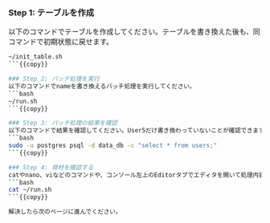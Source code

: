 ### Step 1: テーブルを作成
以下のコマンドでテーブルを作成してください。テーブルを書き換えた後も、同コマンドで初期状態に戻せます。
```bash
~/init_table.sh
```{{copy}}

### Step 2: バッチ処理を実行
以下のコマンドでnameを書き換えるバッチ処理を実行してください。
```bash
~/run.sh
```{{copy}}

### Step 3: バッチ処理の結果を確認
以下のコマンドで結果を確認してください。User5だけ書き換わっていないことが確認できます。
```bash
sudo -u postgres psql -d data_db -c "select * from users;"
```{{copy}}

### Step 4: 資材を確認する
catやnano、viなどのコマンドや、コンソール左上のEditorタブでエディタを開いて処理内容を確認し、問題点を修正してください。再度コマンドを実行し、結果も確認してみましょう。
```bash
cat ~/run.sh
```{{copy}}

解決したら次のページに進んでください。
